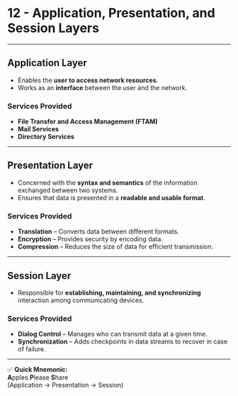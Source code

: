 # 12 - Application, Presentation, and Session Layers

---

## Application Layer
- Enables the **user to access network resources**.
- Works as an **interface** between the user and the network.

### Services Provided
- **File Transfer and Access Management (FTAM)**
- **Mail Services**
- **Directory Services**

---

## Presentation Layer
- Concerned with the **syntax and semantics** of the information exchanged between two systems.
- Ensures that data is presented in a **readable and usable format**.

### Services Provided
- **Translation** – Converts data between different formats.
- **Encryption** – Provides security by encoding data.
- **Compression** – Reduces the size of data for efficient transmission.

---

## Session Layer
- Responsible for **establishing, maintaining, and synchronizing** interaction among communicating devices.

### Services Provided
- **Dialog Control** – Manages who can transmit data at a given time.
- **Synchronization** – Adds checkpoints in data streams to recover in case of failure.

---

✅ **Quick Mnemonic:**  
**A**pples **P**lease **S**hare  
(Application → Presentation → Session)
